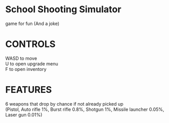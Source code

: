 # School Shooting Simulator
game for fun (And a joke)

# CONTROLS 
WASD to move <br>
U to open upgrade menu <br>
F to open inventory <Br>

# FEATURES
6 weapons that drop by chance if not already picked up <br>
(Pistol, Auto rifle 1%, Burst rifle 0.8%, Shotgun 1%, Missile launcher 0.05%, Laser gun 0.01%)
